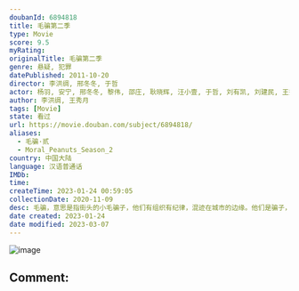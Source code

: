 ```yaml
---
doubanId: 6894818
title: 毛骗第二季
type: Movie
score: 9.5
myRating: 
originalTitle: 毛骗第二季
genre: 悬疑, 犯罪
datePublished: 2011-10-20
director: 李洪绸, 邢冬冬, 于哲
actor: 杨羽, 安宁, 邢冬冬, 黎伟, 邵庄, 耿晓辉, 汪小壹, 于哲, 刘有凯, 刘建民, 王秀月, 包志强, 王思宇, 毕晨曦
author: 李洪绸, 王秀月
tags: [Movie]
state: 看过
url: https://movie.douban.com/subject/6894818/
aliases:
  - 毛骗·贰
  - Moral_Peanuts_Season_2
country: 中国大陆
language: 汉语普通话
IMDb: 
time: 
createTime: 2023-01-24 00:59:05
collectionDate: 2020-11-09
desc: 毛骗，意思是指街头的小毛骗子，他们有组织有纪律，混迹在城市的边缘。他们是骗子，是侠盗，是不法份子，或者他们没有高尚品德，但是有职业操守，他们的目的不仅仅是为了钱。他们是高智商的艺术家，精密算计着每...
date created: 2023-01-24
date modified: 2023-03-07
---
```


![image](p1355804308.jpg)

Comment:
---
